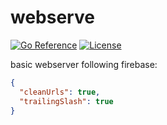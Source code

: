 # webserve

[![Go Reference](https://pkg.go.dev/badge/go.seankhliao.com/webserve.svg)](https://pkg.go.dev/go.seankhliao.com/webserve)
[![License](https://img.shields.io/github/license/seankhliao/webserve.svg?style=flat-square)](LICENSE)

basic webserver following firebase:

```json
{
  "cleanUrls": true,
  "trailingSlash": true
}
```
